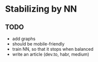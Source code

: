 # Stabilizing by NN

## TODO
- add graphs
- should be mobile-friendly
- train NN, so that it stops when balanced
- write an article (dev.to, habr, medium)
